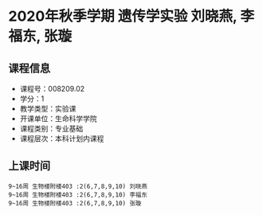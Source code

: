 # 2020年秋季学期 遗传学实验 刘晓燕, 李福东, 张璇






## 课程信息

- 课程号：008209.02
- 学分：1
- 教学类型：实验课
- 开课单位：生命科学学院
- 课程类别：专业基础
- 课程层次：本科计划内课程

## 上课时间

```
9~16周 生物楼附楼403 :2(6,7,8,9,10) 刘晓燕
9~16周 生物楼附楼403 :2(6,7,8,9,10) 李福东
9~16周 生物楼附楼403 :2(6,7,8,9,10) 张璇
```

